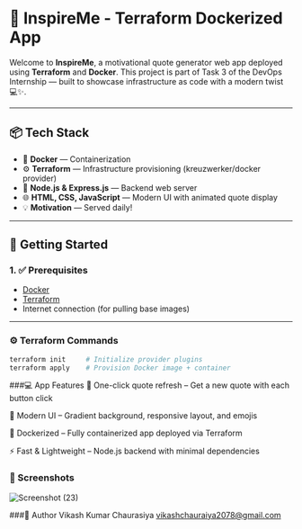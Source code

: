 # 🌟 InspireMe - Terraform Dockerized App

Welcome to **InspireMe**, a motivational quote generator web app deployed using **Terraform** and **Docker**. This project is part of Task 3 of the DevOps Internship — built to showcase infrastructure as code with a modern twist 💻✨.

---

## 📦 Tech Stack

- 🐳 **Docker** — Containerization
- ⚙️ **Terraform** — Infrastructure provisioning (kreuzwerker/docker provider)
- 🧠 **Node.js & Express.js** — Backend web server
- 🌐 **HTML, CSS, JavaScript** — Modern UI with animated quote display
- 💡 **Motivation** — Served daily!

---

## 🚀 Getting Started

### 1. ✅ Prerequisites
- [Docker](https://www.docker.com/)
- [Terraform](https://developer.hashicorp.com/terraform/downloads)
- Internet connection (for pulling base images)

---

### ⚙️ Terraform Commands

```bash
terraform init     # Initialize provider plugins
terraform apply    # Provision Docker image + container
```



###💻 App Features
🎯 One-click quote refresh – Get a new quote with each button click

💅 Modern UI – Gradient background, responsive layout, and emojis

🐳 Dockerized – Fully containerized app deployed via Terraform

⚡ Fast & Lightweight – Node.js backend with minimal dependencies

### 📸 Screenshots
![Screenshot (23)](https://github.com/user-attachments/assets/853f028a-af5f-4e3c-b606-8a9429cbee7a)

###🤝 Author
Vikash Kumar Chaurasiya
vikashchauraiya2078@gmail.com


